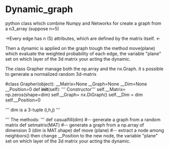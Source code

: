 # Dynamic_graph

python class which combine Numpy and Networkx for create a graph from a n3_array (suppose n=5)

->Every edge has n (5) attributes, which are defined by the matrix itself. <-

Then a dynamic is applied on the graph trough the method move(plane) which evaluate the weighted probability of each edge, the variable "plane" set on which layer of the 3d matrix your acting the dynamic.

The class Grapher manage both the np.array and the nx.Graph.
it s possible to generate a normalized random 3d-matrix

#class Grapher(object):
    __Matrix=None
    __Graph=None
    __Dim=None
    __Position=0
    def __init__(self):
'''       Constructor'''
        self.__Matrix= np.zeros(shape=dim)
        self.__Graph= nx.DiGraph()
        self.__Dim = dim
        self.__Position=0

'''    dim is a 3-tuple (i,h,j) '''

'''    The methods: '''
    def casualfill(dim) 
    #-- generate a graph from a random matrix
    def setmatrix(MAT) 
    #-- generate a graph from a np.array of dimension 3 (dim is MAT.shape)
    def move (plane) 
    #-- extract a node among neighbors() then change __Position to the new node, the variable "plane" set on which layer of the 3d matrix your acting the dynamic.

